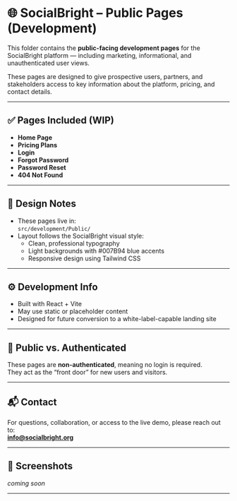 # 🌐 SocialBright – Public Pages (Development)

This folder contains the **public-facing development pages** for the SocialBright platform — including marketing, informational, and unauthenticated user views.

These pages are designed to give prospective users, partners, and stakeholders access to key information about the platform, pricing, and contact details.

---

## ✅ Pages Included (WIP)

- **Home Page**
- **Pricing Plans**
- **Login**
- **Forgot Password**
- **Password Reset**
- **404 Not Found**

---

## 🎨 Design Notes

- These pages live in:  
  `src/development/Public/`
- Layout follows the SocialBright visual style:
  - Clean, professional typography
  - Light backgrounds with #007B94 blue accents
  - Responsive design using Tailwind CSS

---

## ⚙️ Development Info

- Built with React + Vite
- May use static or placeholder content
- Designed for future conversion to a white-label-capable landing site

---

## 🔐 Public vs. Authenticated

These pages are **non-authenticated**, meaning no login is required.  
They act as the “front door” for new users and visitors.

---

## 📬 Contact

For questions, collaboration, or access to the live demo, please reach out to:  
**info@socialbright.org**

---


## 📸 Screenshots

_coming soon_


---
